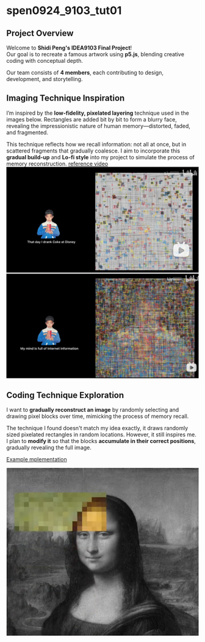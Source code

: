 # spen0924_9103_tut01

## Project Overview

Welcome to **Shidi Peng's IDEA9103 Final Project**!  
Our goal is to recreate a famous artwork using **p5.js**, blending creative coding with conceptual depth.

Our team consists of **4 members**, each contributing to design, development, and storytelling.

## Imaging Technique Inspiration

I’m inspired by the **low-fidelity, pixelated layering** technique used in the images below. Rectangles are added bit by bit to form a blurry face, revealing the impressionistic nature of human memory—distorted, faded, and fragmented.

This technique reflects how we recall information: not all at once, but in scattered fragments that gradually coalesce. I aim to incorporate this **gradual build-up** and **Lo-fi style** into my project to simulate the process of memory reconstruction. [reference video](bilibili.com/video/BV1aB4y1R7A8/?spm_id_from=333.1391.0.0&vd_source=1c7d59df2e3d3a6be3c98ce85cd6a23c)
![Blurry face inspiration 1](./assets/inspirationScreenshot1.png)  
![Blurry face inspiration 2](./assets/inspirationScreenshot2.png)

## Coding Technique Exploration

I want to **gradually reconstruct an image** by randomly selecting and drawing pixel blocks over time, mimicking the process of memory recall.

The technique I found doesn't match my idea exactly, it draws randomly sized pixelated rectangles in random locations. However, it still inspires me. I plan to **modify it** so that the blocks **accumulate in their correct positions**, gradually revealing the full image.

[Example mplementation](https://editor.p5js.org/pattvira/sketches/t60YF1GVJ)

![Technical exploration screenshot](./assets/technical1.png)


